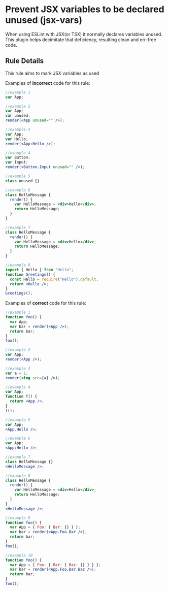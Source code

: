 # Prevent JSX variables to be declared unused (jsx-vars)

When using ESLint with JSX(or TSX) it normally declares variables unused. This plugin helps decimitate that deficiency, resulting clean and err-free code.

## Rule Details

This rule aims to mark JSX variables as used

Examples of **incorrect** code for this rule:

```jsx
//example 1
var App;

//example 2
var App;
var unused;
render(<App unused="" />);

//example 3
var App;
var Hello;
render(<App:Hello />);

//example 4
var Button;
var Input;
render(<Button.Input unused="" />);

//example 5
class unused {}

//example 6
class HelloMessage {
  render() {
    var HelloMessage = <div>Hello</div>;
    return HelloMessage;
  }
}

//example 7
class HelloMessage {
  render() {
    var HelloMessage = <div>Hello</div>;
    return HelloMessage;
  }
}

//example 8
import { Hello } from "Hello";
function Greetings() {
  const Hello = require("Hello").default;
  return <Hello />;
}
Greetings();
```

Examples of **correct** code for this rule:

```jsx
//example 1
function foo() {
  var App;
  var bar = render(<App />);
  return bar;
}
foo();

//example 2
var App;
render(<App />);

//example 3
var a = 1;
render(<img src={a} />);

//example 4
var App;
function f() {
  return <App />;
}
f();

//example 5
var App;
<App.Hello />;

//example 6
var App;
<App:Hello />;

//example 7
class HelloMessage {}
<HelloMessage />;

//example 8
class HelloMessage {
  render() {
    var HelloMessage = <div>Hello</div>;
    return HelloMessage;
  }
}
<HelloMessage />;

//example 9
function foo() {
  var App = { Foo: { Bar: {} } };
  var bar = render(<App.Foo.Bar />);
  return bar;
}
foo();

//example 10
function foo() {
  var App = { Foo: { Bar: { Baz: {} } } };
  var bar = render(<App.Foo.Bar.Baz />);
  return bar;
}
foo();
```
